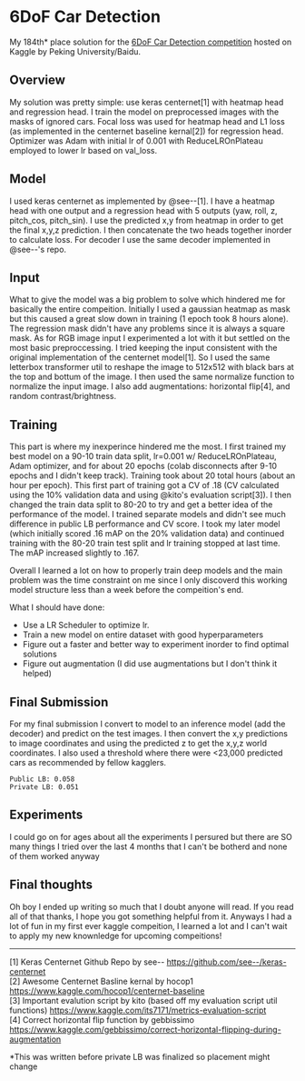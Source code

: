 # 6DoF Car Detection

My 184th* place solution for the [6DoF Car Detection competition](https://www.kaggle.com/c/pku-autonomous-driving) hosted on Kaggle by Peking University/Baidu.

## Overview

My solution was pretty simple: use keras centernet[1] with heatmap head and regression head. I train the model on preprocessed images with the masks of ignored cars. Focal loss was used for heatmap head and L1 loss (as implemented in the centernet baseline kernal[2]) for regression head. Optimizer was Adam with initial lr of 0.001 with ReduceLROnPlateau employed to lower lr based on val_loss.

## Model

I used keras centernet as implemented by @see--[1]. I have a heatmap head with one output and a regression head with 5 outputs (yaw, roll, z, pitch_cos, pitch_sin). I use the predicted x,y from heatmap in order to get the final x,y,z prediction. I then concatenate the two heads together inorder to calculate loss. For decoder I use the same decoder implemented in @see--'s repo.

## Input

What to give the model was a big problem to solve which hindered me for basically the entire compeition. Initially I used a gaussian heatmap as mask but this caused a great slow down in training (1 epoch took 8 hours alone). The regression mask didn't have any problems since it is always a square mask. As for RGB image input I experimented a lot with it but settled on the most basic preproccessing. I tried keeping the input consistent with the original implementation of the centernet model[1]. So I used the same letterbox transformer util to reshape the image to 512x512 with black bars at the top and bottum of the image. I then used the same normalize function to normalize the input image. I also add augmentations: horizontal flip[4], and random contrast/brightness.

## Training

This part is where my inexperince hindered me the most. I first trained my best model on a 90-10 train data split, lr=0.001 w/ ReduceLROnPlateau, Adam optimizer, and for about 20 epochs (colab disconnects after 9-10 epochs and I didn't keep track). Training took about 20 total hours (about an hour per epoch). This first part of training got a CV of .18 (CV calculated using the 10% validation data and using @kito's evaluation script[3]). I then changed the train data split to 80-20 to try and get a better idea of the performance of the model. I trained separate models and didn't see much difference in public LB performance and CV score. I took my later model (which initially scored .16 mAP on the 20% validation data) and continued training with the 80-20 train test split and lr training stopped at last time. The mAP increased slightly to .167.

Overall I learned a lot on how to properly train deep models and the main problem was the time constraint on me since I only discoverd this working model structure less than a week before the compeition's end.

What I should have done:

- Use a LR Scheduler to optimize lr.
- Train a new model on entire dataset with good hyperparameters
- Figure out a faster and better way to experiment inorder to find optimal solutions
- Figure out augmentation (I did use augmentations but I don't think it helped)

## Final Submission

For my final submission I convert to model to an inference model (add the decoder) and predict on the test images. I then convert the x,y predictions to image coordinates and using the predicted z to get the x,y,z world coordinates. I also used a threshold where there were <23,000 predicted cars as recommended by fellow kagglers.

```
Public LB: 0.058
Private LB: 0.051
```

## Experiments

I could go on for ages about all the experiments I persured but there are SO many things I tried over the last 4 months that I can't be botherd and none of them worked anyway

## Final thoughts

Oh boy I ended up writing so much that I doubt anyone will read. If you read all of that thanks, I hope you got something helpful from it. Anyways I had a lot of fun in my first ever kaggle compeition, I learned a lot and I can't wait to apply my new knownledge for upcoming compeitions!

---------

[1] Keras Centernet Github Repo by see-- https://github.com/see--/keras-centernet  
[2] Awesome Centernet Basline kernal by hocop1 https://www.kaggle.com/hocop1/centernet-baseline  
[3] Important evalution script by kito (based off my evaluation script util functions) https://www.kaggle.com/its7171/metrics-evaluation-script  
[4] Correct horizontal flip function by gebbissimo https://www.kaggle.com/gebbissimo/correct-horizontal-flipping-during-augmentation  

*This was written before private LB was finalized so placement might change